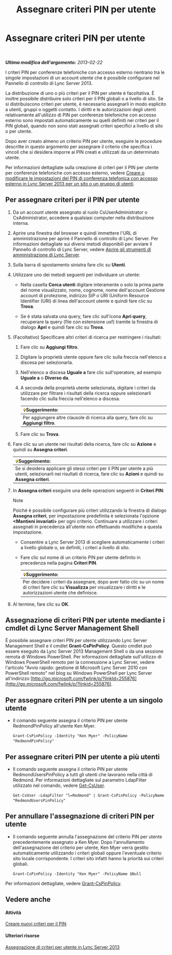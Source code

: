 ﻿---
title: Assegnare criteri PIN per utente
TOCTitle: Assegnare criteri PIN per utente
ms:assetid: d8211c64-0b63-4193-a074-673da7d14287
ms:mtpsurl: https://technet.microsoft.com/it-it/library/Gg182594(v=OCS.15)
ms:contentKeyID: 49302148
ms.date: 08/24/2015
mtps_version: v=OCS.15
ms.translationtype: HT
---

# Assegnare criteri PIN per utente

 

_**Ultima modifica dell'argomento:** 2013-02-22_

I criteri PIN per conferenze telefoniche con accesso esterno rientrano tra le singole impostazioni di un account utente che è possibile configurare nel Pannello di controllo di Lync Server 2013.

La distribuzione di uno o più criteri per il PIN per utente è facoltativa. È inoltre possibile distribuire solo criteri per il PIN globali o a livello di sito. Se si distribuiscono criteri per utente, è necessario assegnarli in modo esplicito a utenti, gruppi o oggetti contatto. I diritti e le autorizzazioni degli utenti relativamente all'utilizzo di PIN per conferenze telefoniche con accesso esterno sono impostati automaticamente su quelli definiti nei criteri per il PIN globali, quando non sono stati assegnati criteri specifici a livello di sito o per utente.

Dopo aver creato almeno un criterio PIN per utente, eseguire le procedure descritte in questo argomento per assegnare il criterio che specifica i vincoli che si desidera imporre ai PIN creati e utilizzati da un determinato utente.

Per informazioni dettagliate sulla creazione di criteri per il PIN per utente per conferenze telefoniche con accesso esterno, vedere [Creare o modificare le impostazioni del PIN di conferenza telefonica con accesso esterno in Lync Server 2013 per un sito o un gruppo di utenti](lync-server-2013-create-or-modify-dial-in-conferencing-pin-settings-for-a-site-or-group-of-users.md).

## Per assegnare criteri per il PIN per utente

1.  Da un account utente assegnato al ruolo CsUserAdministrator o CsAdministrator, accedere a qualsiasi computer nella distribuzione interna.

2.  Aprire una finestra del browser e quindi immettere l'URL di amministrazione per aprire il Pannello di controllo di Lync Server. Per informazioni dettagliate sui diversi metodi disponibili per avviare il Pannello di controllo di Lync Server, vedere [Aprire gli strumenti di amministrazione di Lync Server](lync-server-2013-open-lync-server-administrative-tools.md).

3.  Sulla barra di spostamento sinistra fare clic su **Utenti**.

4.  Utilizzare uno dei metodi seguenti per individuare un utente:
    
      - Nella casella **Cerca utenti** digitare interamente o solo la prima parte del nome visualizzato, nome, cognome, nome dell'account Gestione account di protezione, indirizzo SIP o URI (Uniform Resource Identifier (URI) di linea dell'account utente e quindi fare clic su **Trova**.
    
      - Se è stata salvata una query, fare clic sull'icona **Apri query**, recuperare la query (file con estensione usf) tramite la finestra di dialogo **Apri** e quindi fare clic su **Trova**.

5.  (Facoltativo) Specificare altri criteri di ricerca per restringere i risultati:
    
    1.  Fare clic su **Aggiungi filtro**.
    
    2.  Digitare la proprietà utente oppure fare clic sulla freccia nell'elenco a discesa per selezionarla.
    
    3.  Nell'elenco a discesa **Uguale a** fare clic sull'operatore, ad esempio **Uguale a** o **Diverso da**.
    
    4.  A seconda della proprietà utente selezionata, digitare i criteri da utilizzare per filtrare i risultati della ricerca oppure selezionarli facendo clic sulla freccia nell'elenco a discesa.
        
        <table>
        <thead>
        <tr class="header">
        <th><img src="images/Gg398201.tip(OCS.15).gif" title="tip" alt="tip" />Suggerimento:</th>
        </tr>
        </thead>
        <tbody>
        <tr class="odd">
        <td>Per aggiungere altre clausole di ricerca alla query, fare clic su <strong>Aggiungi filtro</strong>.</td>
        </tr>
        </tbody>
        </table>
    
    5.  Fare clic su **Trova**.

6.  Fare clic su un utente nei risultati della ricerca, fare clic su **Azione** e quindi su **Assegna criteri**.
    
    <table>
    <thead>
    <tr class="header">
    <th><img src="images/Gg398201.tip(OCS.15).gif" title="tip" alt="tip" />Suggerimento:</th>
    </tr>
    </thead>
    <tbody>
    <tr class="odd">
    <td>Se si desidera applicare gli stessi criteri per il PIN per utente a più utenti, selezionarli nei risultati di ricerca, fare clic su <strong>Azioni</strong> e quindi su <strong>Assegna criteri</strong>.</td>
    </tr>
    </tbody>
    </table>


7.  In **Assegna criteri** eseguire una delle operazioni seguenti in **Criteri PIN**:
    

    > [!NOTE]
    > Poiché è possibile configurare più criteri utilizzando la finestra di dialogo <STRONG>Assegna criteri</STRONG>, per impostazione predefinita è selezionata l'opzione <STRONG>&lt;Mantieni invariati&gt;</STRONG> per ogni criterio. Continuare a utilizzare i criteri assegnati in precedenza all'utente non effettuando modifiche a questa impostazione.

    
      - Consentire a Lync Server 2013 di scegliere automaticamente i criteri a livello globale o, se definiti, i criteri a livello di sito.
    
      - Fare clic sul nome di un criterio PIN per utente definito in precedenza nella pagina **Criteri PIN**.
        
        <table>
        <thead>
        <tr class="header">
        <th><img src="images/Gg398201.tip(OCS.15).gif" title="tip" alt="tip" />Suggerimento:</th>
        </tr>
        </thead>
        <tbody>
        <tr class="odd">
        <td>Per decidere i criteri da assegnare, dopo aver fatto clic su un nome di criteri fare clic su <strong>Visualizza</strong> per visualizzare i diritti e le autorizzazioni utente che definisce.</td>
        </tr>
        </tbody>
        </table>


8.  Al termine, fare clic su **OK**.

## Assegnazione di criteri PIN per utente mediante i cmdlet di Lync Server Management Shell

È possibile assegnare criteri PIN per utente utilizzando Lync Server Management Shell e il cmdlet **Grant-CsPinPolicy**. Questo cmdlet può essere eseguito da Lync Server 2013 Management Shell o da una sessione remota di Windows PowerShell. Per informazioni dettagliate sull'utilizzo di Windows PowerShell remoto per la connessione a Lync Server, vedere l'articolo "Avvio rapido: gestione di Microsoft Lync Server 2010 con PowerShell remoto" nel blog su Windows PowerShell per Lync Server all'indirizzo [http://go.microsoft.com/fwlink/p/?linkId=255876](http://go.microsoft.com/fwlink/p/?linkid=255876).

## Per assegnare criteri PIN per utente a un singolo utente

  - Il comando seguente assegna il criterio PIN per utente RedmondPinPolicy all'utente Ken Myer.
    
        Grant-CsPinPolicy -Identity "Ken Myer" -PolicyName "RedmondPinPolicy"

## Per assegnare criteri PIN per utente a più utenti

  - Il comando seguente assegna il criterio PIN per utente RedmondUsersPinPolicy a tutti gli utenti che lavorano nella città di Redmond. Per informazioni dettagliate sul parametro LdapFilter utilizzato nel comando, vedere [Get-CsUser](get-csuser.md).
    
        Get-CsUser -LdapFilter "l=Redmond" | Grant-CsPinPolicy -PolicyName "RedmondUsersPinPolicy"

## Per annullare l'assegnazione di criteri PIN per utente

  - Il comando seguente annulla l'assegnazione del criterio PIN per utente precedentemente assegnato a Ken Myer. Dopo l'annullamento dell'assegnazione del criterio per utente, Ken Myer verrà gestito automaticamente utilizzando i criteri globali oppure l'eventuale criterio sito locale corrispondente. I criteri sito infatti hanno la priorità sui criteri globali.
    
        Grant-CsPinPolicy -Identity "Ken Myer" -PolicyName $Null

Per informazioni dettagliate, vedere [Grant-CsPinPolicy](grant-cspinpolicy.md).

## Vedere anche

#### Attività

[Creare nuovi criteri per il PIN](lync-server-2013-create-a-new-pin-policy.md)  

#### Ulteriori risorse

[Assegnazione di criteri per utente in Lync Server 2013](lync-server-2013-assigning-per-user-policies.md)

